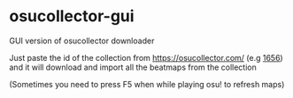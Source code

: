 # osucollector-gui
GUI version of osucollector downloader

Just paste the id of the collection from https://osucollector.com/ (e.g <a href="https://osucollector.com/collections/1656">1656</a>) and it will download and import all the beatmaps from the collection

(Sometimes you need to press F5 when while playing osu! to refresh maps)
